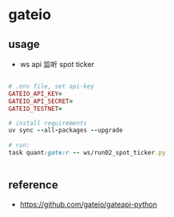 # gateio

## usage

- ws api 监听 spot ticker

```ruby

# .env file, set api-key
GATEIO_API_KEY=
GATEIO_API_SECRET=
GATEIO_TESTNET=

# install requirements
uv sync --all-packages --upgrade
  
# run:  
task quant:gate:r -- ws/run02_spot_ticker.py
    
```

## reference

- <https://github.com/gateio/gateapi-python>
